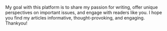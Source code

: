 My goal with this platform is to share my passion for writing, offer unique perspectives on important issues, and engage with readers like you. I hope you find my articles informative, thought-provoking, and engaging.
<br>
Thankyou!
